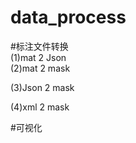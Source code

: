 # data_process  
#标注文件转换  
(1)mat 2 Json  
(2)mat 2 mask  

(3)Json 2 mask  

(4)xml 2 mask  


#可视化  




